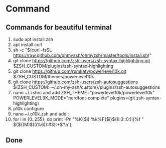 # Command
## Commands for beautiful terminal 
1. sudo apt install zsh
2. apt install curl
3. sh -c "$(curl -fsSL https://raw.github.com/ohmyzsh/ohmyzsh/master/tools/install.sh)"
4. git clone https://github.com/zsh-users/zsh-syntax-highlighting.git $ZSH_CUSTOM/plugins/zsh-syntax-highlighting
6. git clone https://github.com/romkatv/powerlevel10k.git $ZSH_CUSTOM/themes/powerlevel10k
7. git clone https://github.com/zsh-users/zsh-autosuggestions ${ZSH_CUSTOM:-~/.oh-my-zsh/custom}/plugins/zsh-autosuggestions
8. nano ~/.zshrc   and add ZSH_THEME="powerlevel10k/powerlevel10k" POWERLEVEL9K_MODE="nerdfont-complete" plugins=(git zsh-syntax-highlighting) 
9. p10k configure
10. nano ~/.p10k.zsh and add : 
11. for i in {0..255}; do print -Pn \"%K{$i}  %k%F{$i}${(l:3::0:)i}%f \" ${${(M)$((i%6)):#3}:+$'\n'}; 

## Done
